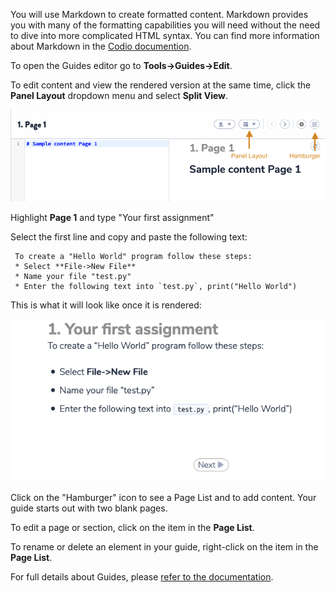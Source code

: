 You will use Markdown to create formatted content. Markdown provides you with many of the formatting capabilities you will need without the need to dive into more complicated HTML syntax. You can find more information about Markdown in the [Codio documention](https://codio.com/docs/content/authoring/page-edit/edit/).

To open the Guides editor go to **Tools->Guides->Edit**.

To edit content and view the rendered version at the same time, click the **Panel Layout** dropdown menu and select **Split View**.


![](.guides/img/create-a-guide.png)


Highlight **Page 1** and type "Your first assignment"

Select the first line and copy and paste the following text:

```
 To create a "Hello World" program follow these steps:
 * Select **File->New File**
 * Name your file "test.py"
 * Enter the following text into `test.py`, print("Hello World")
```


This is what it will look like once it is rendered:

![](.guides/img/rendered-assignment.png)

Click on the "Hamburger" icon to see a Page List and to add content. Your guide starts out with two blank pages. 


To edit a page or section, click on the item in the **Page List**.

To rename or delete an element in your guide, right-click on the item in the **Page List**.


For full details about Guides, please [refer to the documentation](https://codio.com/docs/content/authoring/page-edit/edit/).

